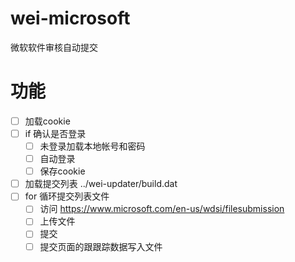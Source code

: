 # wei-microsoft
微软软件审核自动提交

# 功能

- [ ] 加载cookie
- [ ] if 确认是否登录
    - [ ] 未登录加载本地帐号和密码
    - [ ] 自动登录
    - [ ] 保存cookie
- [ ] 加载提交列表 ../wei-updater/build.dat
- [ ] for 循环提交列表文件
    - [ ] 访问 https://www.microsoft.com/en-us/wdsi/filesubmission
    - [ ] 上传文件
    - [ ] 提交
    - [ ] 提交页面的跟跟踪数据写入文件